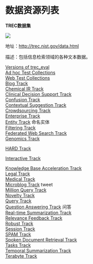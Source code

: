 # 数据资源列表

**TREC数据集**

![](http://trec.nist.gov/images/paper_3.jpg)

地址：http://trec.nist.gov/data.html

描述：包括信息检索领域的各种文本数据。

[Versions of trec_eval](http://trec.nist.gov/trec_eval/index.html)  
[Ad hoc Test Collections](http://trec.nist.gov/data/test_coll.html)  
[Web Test Collections](http://ir.dcs.gla.ac.uk/test_collections/)  
[Blog Track](http://trec.nist.gov/data/blog.html)   
[Chemical IR Track](http://trec.nist.gov/data/chem-ir.html)   
[Clinical Decision Support Track](http://trec.nist.gov/data/clinical.html)   
[Confusion Track](http://trec.nist.gov/data/confusion.html)   
[Contextual Suggestion Track](http://trec.nist.gov/data/context.html)   
[Crowdsourcing Track](http://trec.nist.gov/data/crowd.html)   
[Enterprise Track](http://trec.nist.gov/data/enterprise.html)  
[Entity Track](http://trec.nist.gov/data/entity.html) 命名实体  
[Filtering Track](http://trec.nist.gov/data/filtering.html)  
[Federated Web Search Track ](http://trec.nist.gov/data/federated.html)  
[Genomics Track](http://trec.nist.gov/data/genomics.html)  

[HARD Track](http://trec.nist.gov/data/hard.html)  

[Interactive Track](http://trec.nist.gov/data/interactive.html)  

[Knowledge Base Acceleration Track](http://trec.nist.gov/data/kba.html)  
[Legal Track](http://trec.nist.gov/data/legal.html)  
[Medical Track](http://trec.nist.gov/data/medical.html)  
[Microblog Track](http://trec.nist.gov/data/microblog.html) tweet  
[Million Query Track](http://trec.nist.gov/data/million.query.html)  
[Novelty Track](http://trec.nist.gov/data/novelty.html)  
[Query Track ](http://trec.nist.gov/data/query.html)  
[Question Answering Track](http://trec.nist.gov/data/qamain.html)  问答  
[Real-time Summarization Track](http://trec.nist.gov/data/rts.html)  
[Relevance Feedback Track](http://trec.nist.gov/data/relevance.feedback.html)  
[Robust Track](http://trec.nist.gov/data/robust.html)  
[Session Track](http://trec.nist.gov/data/session.html)  
[SPAM Track](http://trec.nist.gov/data/spam.html)   
[Spoken Document Retrieval Track](http://www.itl.nist.gov/iad/mig//tests/sdr/)   
[Tasks Track](http://trec.nist.gov/data/tasks.html)  
[Temporal Summarization Track](http://trec.nist.gov/data/tempsumm.html)  
[Terabyte Track](http://trec.nist.gov/data/terabyte.html)    


